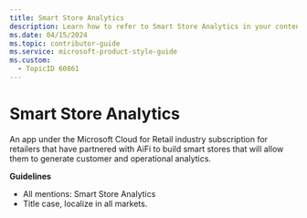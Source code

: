 ```yaml
---
title: Smart Store Analytics
description: Learn how to refer to Smart Store Analytics in your content.
ms.date: 04/15/2024
ms.topic: contributor-guide
ms.service: microsoft-product-style-guide
ms.custom:
  - TopicID 60861
---
```



# Smart Store Analytics

An app under the Microsoft Cloud for Retail industry subscription for retailers that have partnered with AiFi to build smart stores that will allow them to generate customer and operational analytics.

**Guidelines**

- All mentions: Smart Store Analytics
- Title case, localize in all markets.

